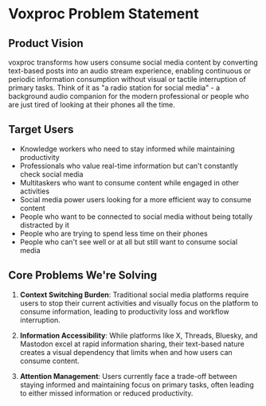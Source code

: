 # Voxproc Problem Statement

## Product Vision

voxproc transforms how users consume social media content by converting text-based posts into an audio stream experience, enabling continuous or periodic information consumption without visual or tactile interruption of primary tasks. Think of it as "a radio station for social media" - a background audio companion for the modern professional or people who are just tired of looking at their phones all the time.

## Target Users

- Knowledge workers who need to stay informed while maintaining productivity
- Professionals who value real-time information but can't constantly check social media
- Multitaskers who want to consume content while engaged in other activities
- Social media power users looking for a more efficient way to consume content
- People who want to be connected to social media without being totally distracted by it
- People who are trying to spend less time on their phones
- People who can't see well or at all but still want to consume social media

## Core Problems We're Solving

1. **Context Switching Burden**: Traditional social media platforms require users to stop their current activities and visually focus on the platform to consume information, leading to productivity loss and workflow interruption.

2. **Information Accessibility**: While platforms like X, Threads, Bluesky, and Mastodon excel at rapid information sharing, their text-based nature creates a visual dependency that limits when and how users can consume content.

3. **Attention Management**: Users currently face a trade-off between staying informed and maintaining focus on primary tasks, often leading to either missed information or reduced productivity.
